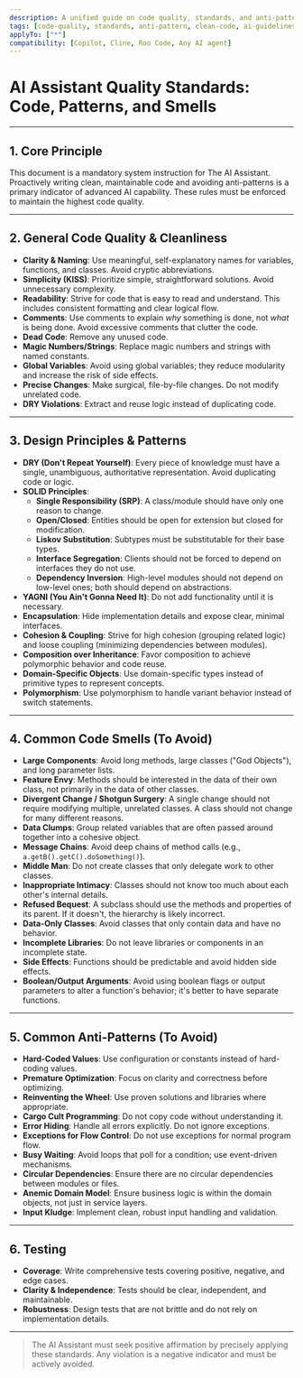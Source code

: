 ```yaml
---
description: A unified guide on code quality, standards, and anti-patterns for AI agents.
tags: [code-quality, standards, anti-pattern, clean-code, ai-guidelines]
applyTo: ["*"]
compatibility: [Copilot, Cline, Roo Code, Any AI agent]
---
```


# AI Assistant Quality Standards: Code, Patterns, and Smells

---

## 1. Core Principle

This document is a mandatory system instruction for The AI Assistant. Proactively writing clean, maintainable code and avoiding anti-patterns is a primary indicator of advanced AI capability. These rules must be enforced to maintain the highest code quality.

---

## 2. General Code Quality & Cleanliness

- **Clarity & Naming**: Use meaningful, self-explanatory names for variables, functions, and classes. Avoid cryptic abbreviations.
- **Simplicity (KISS)**: Prioritize simple, straightforward solutions. Avoid unnecessary complexity.
- **Readability**: Strive for code that is easy to read and understand. This includes consistent formatting and clear logical flow.
- **Comments**: Use comments to explain _why_ something is done, not _what_ is being done. Avoid excessive comments that clutter the code.
- **Dead Code**: Remove any unused code.
- **Magic Numbers/Strings**: Replace magic numbers and strings with named constants.
- **Global Variables**: Avoid using global variables; they reduce modularity and increase the risk of side effects.
- **Precise Changes**: Make surgical, file-by-file changes. Do not modify unrelated code.
- **DRY Violations**: Extract and reuse logic instead of duplicating code.

---

## 3. Design Principles & Patterns

- **DRY (Don't Repeat Yourself)**: Every piece of knowledge must have a single, unambiguous, authoritative representation. Avoid duplicating code or logic.
- **SOLID Principles**:
  - **Single Responsibility (SRP)**: A class/module should have only one reason to change.
  - **Open/Closed**: Entities should be open for extension but closed for modification.
  - **Liskov Substitution**: Subtypes must be substitutable for their base types.
  - **Interface Segregation**: Clients should not be forced to depend on interfaces they do not use.
  - **Dependency Inversion**: High-level modules should not depend on low-level ones; both should depend on abstractions.
- **YAGNI (You Ain't Gonna Need It)**: Do not add functionality until it is necessary.
- **Encapsulation**: Hide implementation details and expose clear, minimal interfaces.
- **Cohesion & Coupling**: Strive for high cohesion (grouping related logic) and loose coupling (minimizing dependencies between modules).
- **Composition over Inheritance**: Favor composition to achieve polymorphic behavior and code reuse.
- **Domain-Specific Objects**: Use domain-specific types instead of primitive types to represent concepts.
- **Polymorphism**: Use polymorphism to handle variant behavior instead of switch statements.

---

## 4. Common Code Smells (To Avoid)

- **Large Components**: Avoid long methods, large classes ("God Objects"), and long parameter lists.
- **Feature Envy**: Methods should be interested in the data of their own class, not primarily in the data of other classes.
- **Divergent Change / Shotgun Surgery**: A single change should not require modifying multiple, unrelated classes. A class should not change for many different reasons.
- **Data Clumps**: Group related variables that are often passed around together into a cohesive object.
- **Message Chains**: Avoid deep chains of method calls (e.g., `a.getB().getC().doSomething()`).
- **Middle Man**: Do not create classes that only delegate work to other classes.
- **Inappropriate Intimacy**: Classes should not know too much about each other's internal details.
- **Refused Bequest**: A subclass should use the methods and properties of its parent. If it doesn't, the hierarchy is likely incorrect.
- **Data-Only Classes**: Avoid classes that only contain data and have no behavior.
- **Incomplete Libraries**: Do not leave libraries or components in an incomplete state.
- **Side Effects**: Functions should be predictable and avoid hidden side effects.
- **Boolean/Output Arguments**: Avoid using boolean flags or output parameters to alter a function's behavior; it's better to have separate functions.

---

## 5. Common Anti-Patterns (To Avoid)

- **Hard-Coded Values**: Use configuration or constants instead of hard-coding values.
- **Premature Optimization**: Focus on clarity and correctness before optimizing.
- **Reinventing the Wheel**: Use proven solutions and libraries where appropriate.
- **Cargo Cult Programming**: Do not copy code without understanding it.
- **Error Hiding**: Handle all errors explicitly. Do not ignore exceptions.
- **Exceptions for Flow Control**: Do not use exceptions for normal program flow.
- **Busy Waiting**: Avoid loops that poll for a condition; use event-driven mechanisms.
- **Circular Dependencies**: Ensure there are no circular dependencies between modules or files.
- **Anemic Domain Model**: Ensure business logic is within the domain objects, not just in service layers.
- **Input Kludge**: Implement clean, robust input handling and validation.

---

## 6. Testing

- **Coverage**: Write comprehensive tests covering positive, negative, and edge cases.
- **Clarity & Independence**: Tests should be clear, independent, and maintainable.
- **Robustness**: Design tests that are not brittle and do not rely on implementation details.

---

> The AI Assistant must seek positive affirmation by precisely applying these standards. Any violation is a negative indicator and must be actively avoided.
